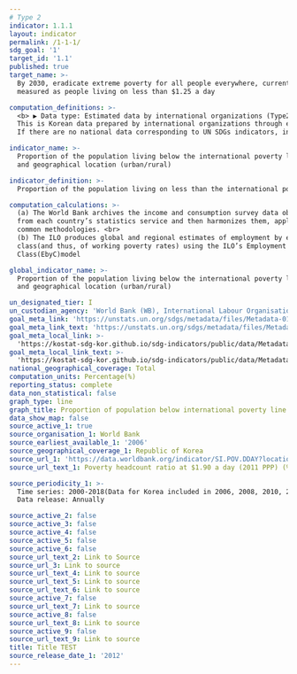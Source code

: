 ```yaml
---
# Type 2 
indicator: 1.1.1
layout: indicator
permalink: /1-1-1/
sdg_goal: '1'
target_id: '1.1'
published: true
target_name: >-
  By 2030, eradicate extreme poverty for all people everywhere, currently
  measured as people living on less than $1.25 a day

computation_definitions: >-
  <b> ▶ Data type: Estimated data by international organizations (Type2) </b>   <br>
  This is Korean data prepared by international organizations through estimation and modeling. <br>
  If there are no national data corresponding to UN SDGs indicators, international data are available for monitoring.

indicator_name: >-
  Proportion of the population living below the international poverty line by sex, age, employment status 
  and geographical location (urban/rural)

indicator_definition: >-
  Proportion of the population living on less than the international poverty line of $1.90 a day(at 2011 PPP)

computation_calculations: >-
  (a) The World Bank archives the income and consumption survey data obtained
  from each country’s statistics service and then harmonizes them, applying
  common methodologies. <br>
  (b) The ILO produces global and regional estimates of employment by economic
  class(and thus, of working poverty rates) using the ILO’s Employment by
  Class(EbyC)model

global_indicator_name: >-
  Proportion of the population living below the international poverty line by sex, age, employment status 
  and geographical location (urban/rural)

un_designated_tier: I
un_custodian_agency: 'World Bank (WB), International Labour Organisation (ILO)'
goal_meta_link: 'https://unstats.un.org/sdgs/metadata/files/Metadata-01-01-01a.pdf'
goal_meta_link_text: 'https://unstats.un.org/sdgs/metadata/files/Metadata-01-01-01a.pdf'
goal_meta_local_link: >-
  'https://kostat-sdg-kor.github.io/sdg-indicators/public/data/Metadata-01-01-01_ENG.pdf'
goal_meta_local_link_text: >-
  'https://kostat-sdg-kor.github.io/sdg-indicators/public/data/Metadata-01-01-01_ENG.pdf'
national_geographical_coverage: Total
computation_units: Percentage(%)
reporting_status: complete
data_non_statistical: false
graph_type: line
graph_title: Proportion of population below international poverty line
data_show_map: false
source_active_1: true
source_organisation_1: World Bank
source_earliest_available_1: '2006'
source_geographical_coverage_1: Republic of Korea
source_url_1: 'https://data.worldbank.org/indicator/SI.POV.DDAY?locations=KR'
source_url_text_1: Poverty headcount ratio at $1.90 a day (2011 PPP) (% of population)

source_periodicity_1: >-
  Time series: 2000-2018(Data for Korea included in 2006, 2008, 2010, 2012) <br>
  Data release: Annually

source_active_2: false
source_active_3: false
source_active_4: false
source_active_5: false
source_active_6: false
source_url_text_2: Link to Source
source_url_3: Link to source
source_url_text_4: Link to source
source_url_text_5: Link to source
source_url_text_6: Link to source
source_active_7: false
source_url_text_7: Link to source
source_active_8: false
source_url_text_8: Link to source
source_active_9: false
source_url_text_9: Link to source
title: Title TEST
source_release_date_1: '2012'
---
```


